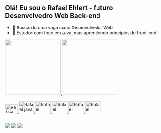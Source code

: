 ## Olá! Eu sou o Rafael Ehlert - futuro Desenvolvedro Web Back-end

- 🔭 Buscando uma vaga como Desenvolvedor Web
- 🌱 Estudos com foco em Java, mas aprendendo principios de front-end

<div>
    <a href="https://github.com/codehunter6667">
    <img height="180em" src="https://github-readme-stats.vercel.app/api?username=codehunter6667&show_icons=true&theme=dracula&include_all_commits=true&count_private=true"/>
      <img height="180em" src="https://github-readme-stats.vercel.app/api/top-langs/?username=codehunter6667&layout=compact&langs_count=10&theme=dracula"/>
</div>

<div styl="display: inline_block"><br>
    <img allign="center" alt="Rafael csharp" height="30" width= "40" src="https://cdn.jsdelivr.net/gh/devicons/devicon/icons/csharp/csharp-original.svg" />
<img allign="center" alt="Rafael java" height="40" width= "50" src="https://cdn.jsdelivr.net/gh/devicons/devicon/icons/java/java-original-wordmark.svg" />
<img allign="center" alt="Rafael spring" height="40" width= "50" src="https://cdn.jsdelivr.net/gh/devicons/devicon/icons/spring/spring-original-wordmark.svg" />
<img allign="center" alt="Rafael mysql" height="40" width= "50" src="https://cdn.jsdelivr.net/gh/devicons/devicon/icons/mysql/mysql-original-wordmark.svg" />
<img allign="center" alt="Rafael postgres" height="40" width= "50" src="https://cdn.jsdelivr.net/gh/devicons/devicon/icons/postgresql/postgresql-original-wordmark.svg" />
<img allign="center" alt="Rafael sqlserver" height="40" width= "50" src="https://cdn.jsdelivr.net/gh/devicons/devicon/icons/microsoftsqlserver/microsoftsqlserver-plain-wordmark.svg" />
</div>

##

<div> 
  <a href="https://www.instagram.com/rafa.ehlert96/" target="_blank"><img src="https://img.shields.io/badge/-Instagram-%23E4405F?style=for-the-badge&logo=instagram&logoColor=white" target="_blank"></a>
  <a href = "mailto:ra.faehlert@gmail.com"><img src="https://img.shields.io/badge/-Gmail-%23333?style=for-the-badge&logo=gmail&logoColor=white" target="_blank"></a>
  <a href="https://www.linkedin.com/in/rafaelehlert/" target="_blank"><img src="https://img.shields.io/badge/-LinkedIn-%230077B5?style=for-the-badge&logo=linkedin&logoColor=white" target="_blank"></a> 
  
</div>
